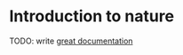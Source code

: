 # Introduction to nature

TODO: write [great documentation](http://jacobian.org/writing/what-to-write/)

